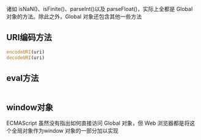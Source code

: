 
诸如 isNaN()、isFinite()、parseInt()以及 parseFloat()，实际上全都是 Global
对象的方法。除此之外，Global 对象还包含其他一些方法


## URI编码方法
```js
encodeURI(uri)
decodeURI(uri)
```

## eval方法
```js

```

## window对象
ECMAScript 虽然没有指出如何直接访问 Global 对象，但 Web 浏览器都是将这个全局对象作为window 对象的一部分加以实现